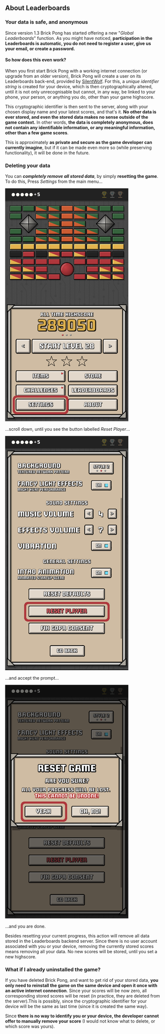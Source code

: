 ## About Leaderboards

### Your data is safe, and anonymous

Since version 1.3 Brick Pong has started offering a new "*Global Leaderboards*" function. As you might have noticed, **participation in the Leaderboards is automatic, you do not need to register a user, give us your email, or create a password.**

#### So how does this even work?

When you first start Brick Pong with a working internet connection (or upgrade from an older version), Brick Pong will create a user on its Leaderboards back-end, provided by [SilentWolf](https://silentwolf.com). For this, a *unique identifier string* is created for your device, which is then cryptographically altered, until it is not only unrecognisable but cannot, in any way, be linked to your phone, your person, or anything you do, other than your game highscore.

This cryptographic identifier is then sent to the server, along with your chosen display name and your latest scores, and that's it. **No other data is ever stored, and even the stored data makes no sense outside of the game context.** In other words, **the data is completely anonymous, does not contain any identifiable information, or any meaningful information, other than a few game scores**.

This is approximately **as private and secure as the game developer can currently imagine**, but if it can be made even more so (while preserving functionality), it will be done in the future.

### Deleting your data

You can ***completely remove all stored data***, by simply **resetting the game**. To do this, Press *Settings* from the main menu...

![The Settings Button](screen_1.png)

...scroll down, until you see the button labelled *Reset Player*...

![The Reset Button](screen_2.png)

...and accept the prompt...

![The Confirmation prompt](screen_3.png)

...and you are done.

Besides resetting your current progress, this action will remove all data stored in the Leaderboards backend server. Since there is no user account associated with you or your device, removing the currently stored scores means removing all your data. No new scores will be stored, until you set a new highscore.

### What if I already uninstalled the game?

If you have deleted Brick Pong, and want to get rid of your stored data, **you only need to reinstall the game on the same device and open it once with an active internet connection**. Since your scores will be now zero, all corresponding stored scores will be reset (in practice, they are deleted from the server).This is possibly, since the cryptographic identifier for your device will be the same as last time (since it is created the same way).

Since **there is no way to identify you or your device, the developer cannot offer to manually remove your score** (I would not know what to delete, or which score was yours).

